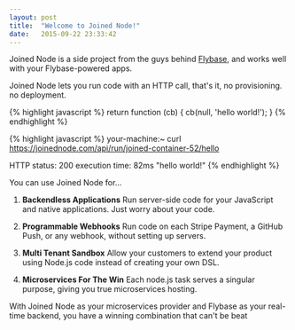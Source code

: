 ```yaml
---
layout: post
title:  "Welcome to Joined Node!"
date:   2015-09-22 23:33:42
---
```


Joined Node is a side project from the guys behind [Flybase](https://flybase.io/), and works well with your Flybase-powered apps.

Joined Node lets you run code with an HTTP call, that's it, no provisioning. no deployment.

{% highlight javascript %}
return function (cb) {
  cb(null, 'hello world!');
}
{% endhighlight %}


{% highlight javascript %}
your-machine:~ curl https://joinednode.com/api/run/joined-container-52/hello

HTTP status: 200
execution time: 82ms
"hello world!"
{% endhighlight %}

You can use Joined Node for...

1. **Backendless Applications** Run server-side code for your JavaScript and native applications. Just worry about your code.

2. **Programmable Webhooks** Run code on each Stripe Payment, a GitHub Push, or any webhook, without setting up servers.

3. **Multi Tenant Sandbox** Allow your customers to extend your product using Node.js code instead of creating your own DSL.

4. **Microservices For The Win** Each node.js task serves a singular purpose, giving you true microservices hosting.

With Joined Node as your microservices provider and Flybase as your real-time backend, you have a winning combination that can't be beat
